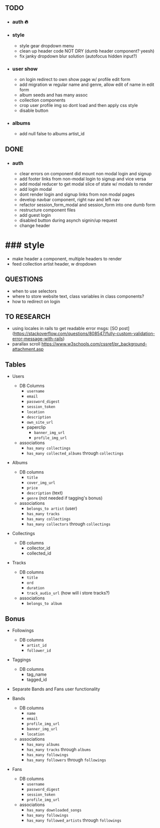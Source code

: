 ## TODO
* ### auth :fire:

* ### style
  * style gear dropdown menu
  * clean up header code NOT DRY (dumb header component? yeesh)
  * fix janky dropdown blur solution (autofocus hidden input?)

* ### user show
  * on login redirect to own show page w/ profile edit form
  * add migration w regular name and genre, allow edit of name in edit form
  * album seeds and has many assoc
  * collection components
  * crop user profile img so dont load and then apply css style
  * disable button

* ### albums
  * add null false to albums artist_id

## DONE
* ### auth
  * clear errors on component did mount non modal login and signup
  * add footer links from non-modal login to signup and vice versa
  * add modal reducer to get modal slice of state w/ modals to render
  * add login modal
  * dont render login and signup links from non modal pages
  * develop navbar component, right nav and left nav
  * refactor session_form_modal and session_form into one dumb form
  * restructure component files
  * add guest login
  * disabled button during asynch signin/up request
  * change header

# ### style
  * make header a component, multiple headers to render
  * feed collection artist header, w dropdown

## QUESTIONS
* when to use selectors
* where to store website text, class variables in class components?
* how to redirect on login

## TO RESEARCH
* using locales in rails to get readable error msgs: [SO post] (https://stackoverflow.com/questions/808547/fully-custom-validation-error-message-with-rails)
* parallax scroll https://www.w3schools.com/cssref/pr_background-attachment.asp

## Tables
* Users
  * DB Columns
    * `username`
    * `email`
    * `password_digest`
    * `session_token`
    * `location`
    * `description`
    * `own_site_url`
    * paperclip
      * `banner_img_url`
      * `profile_img_url`
  * associations
    * `has_many collectings`
    * `has_many collected_albums` through `collectings`

* Albums
  * DB columns
    * `title`
    * `cover_img_url`
    * `price`
    * `description` (text)
    * `genre` (not needed if tagging's bonus)
  * associations
    * `belongs_to artist` (user)
    * `has_many tracks`
    * `has_many collectings`
    * `has_many collectors` through `collectings`

* Collectings
  * DB columns
    * collector_id
    * collected_id

* Tracks
   * DB columns
     * `title`
     * `ord`
     * `duration`
     * `track_audio_url` (how will i store tracks?)
   * associations
     * `belongs_to album`

## Bonus
* Followings
  * DB columns
    * `artist_id`
    * `follower_id`
* Taggings
  * DB columns
    * tag_name
    * tagged_id
* Separate Bands and Fans user functionality

* Bands
  * DB columns
    * `name`
    * `email`
    * `profile_img_url`
    * `banner_img_url`
    * `location`
  * associations
    * `has_many albums`
    * `has_many tracks` through `albums`
    * `has_many followings`
    * `has_many followers` through `followings`
* Fans
  * DB columns
    * `username`
    * `password_digest`
    * `session_token`
    * `profile_img_url`
  * associations
    * `has_many downloaded_songs`
    * `has_many followings`
    * `has_many followed_artists` through `followings`
